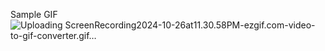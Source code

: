Sample GIF![Uploading ScreenRecording2024-10-26at11.30.58PM-ezgif.com-video-to-gif-converter.gif…]()

